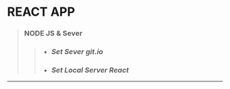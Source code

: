 # REACT APP

> ### NODE JS & Sever
> > - ### _Set Sever git.io_
> > - ### _Set Local Server React_






*            *             *



